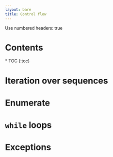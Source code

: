 ```yaml
---
layout: bare
title: Control flow
---
```

Use numbered headers: true

<h1>Contents</h1>
* TOC
{:toc}

# Iteration over sequences

# Enumerate

# `while` loops

# Exceptions
